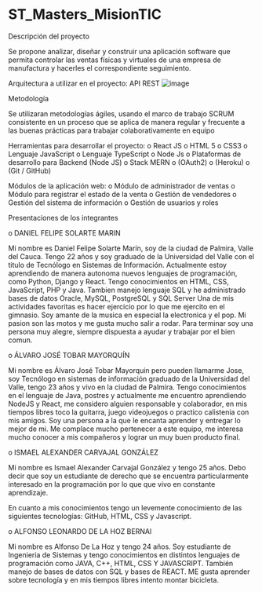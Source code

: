 # ST_Masters_MisionTIC

Descripción del proyecto

Se propone analizar, diseñar y construir una aplicación software que permita controlar las ventas físicas y virtuales de una empresa de manufactura y hacerles el correspondiente seguimiento.

Arquitectura a utilizar en el proyecto:
API REST
![image](https://user-images.githubusercontent.com/90301382/133475058-33195f5b-db13-427f-bc5c-ed43143fc67d.png)

Metodología

Se utilizaran metodologías ágiles, usando el marco de trabajo SCRUM consistente en un proceso que se aplica de manera regular y frecuente a las buenas prácticas para trabajar colaborativamente en equipo

Herramientas para desarrollar el proyecto:
o React JS
o HTML 5
o CSS3
o Lenguaje JavaScript
o Lenguaje TypeScript
o Node Js
o Plataformas de desarrollo para Backend (Node JS)
o Stack MERN
o (OAuth2)
o (Heroku)
o (Git / GitHub)

Módulos de la aplicación web:
o Módulo de administrador de ventas
o Módulo para registrar el estado de la venta
o Gestión de vendedores
o Gestión del sistema de información
o Gestión de usuarios y roles

Presentaciones de los integrantes

o DANIEL FELIPE SOLARTE MARIN

Mi nombre es Daniel Felipe Solarte Marín, soy de la ciudad de Palmira, Valle del Cauca.
Tengo 22 años y soy graduado de la Universidad del Valle con el titulo de Tecnólogo en Sistemas de Información.
Actualmente estoy aprendiendo de manera autonoma nuevos lenguajes de programación, como Python, Django y React. Tengo conocimientos en HTML, CSS, JavaScript, PHP y Java. Tambien manejo lenguaje SQL y he administrado bases de datos Oracle, MySQL, PostgreSQL y SQL Server
Una de mis actividades favoritas es hacer ejercicio por lo que me ejercito en el gimnasio.
Soy amante de la musica en especial la electronica y el pop.
Mi pasion son las motos y me gusta mucho salir a rodar.
Para terminar soy una persona muy alegre, siempre dispuesta a ayudar y trabajar por el bien comun.

o ÁLVARO JOSÉ TOBAR MAYORQUÍN

Mi nombre es Álvaro José Tobar Mayorquin pero pueden llamarme Jose, soy Tecnólogo en sistemas de información graduado de la Universidad del Valle, tengo 23 años y vivo en la ciudad de Palmira.
Tengo conocimientos en el lenguaje de Java, postres y actualmente me encuentro aprendiendo NodeJS y React, me considero alguien responsable y colaborador, en mis tiempos libres toco la guitarra, juego videojuegos o practico calistenia con mis amigos.
Soy una persona a la que le encanta aprender y entregar lo mejor de mi. Me complace mucho pertenecer a este equipo, me interesa mucho conocer a mis compañeros y lograr un muy buen producto final.

o ISMAEL ALEXANDER CARVAJAL GONZÁLEZ

Mi nombre es Ismael Alexander Carvajal González y tengo 25 años.
Debo decir que soy un estudiante de derecho que se encuentra
particularmente interesado en la programación por lo que
que vivo en constante aprendizaje.

En cuanto a mis conocimientos tengo un levemente conocimiento
de las siguientes tecnologías: GitHub, HTML, CSS y Javascript.

o ALFONSO LEONARDO DE LA HOZ BERNAl

Mi nombre es Alfonso De La Hoz y tengo 24 años. Soy estudiante de Ingenieria de Sistemas y tengo conocimientos en distintos lenguajes de programación como JAVA, C++, HTML, CSS Y JAVASCRIPT. También manejo de bases de datos con SQL y bases de REACT. ME gusta aprender sobre tecnología y en mis tiempos libres intento montar bicicleta.
